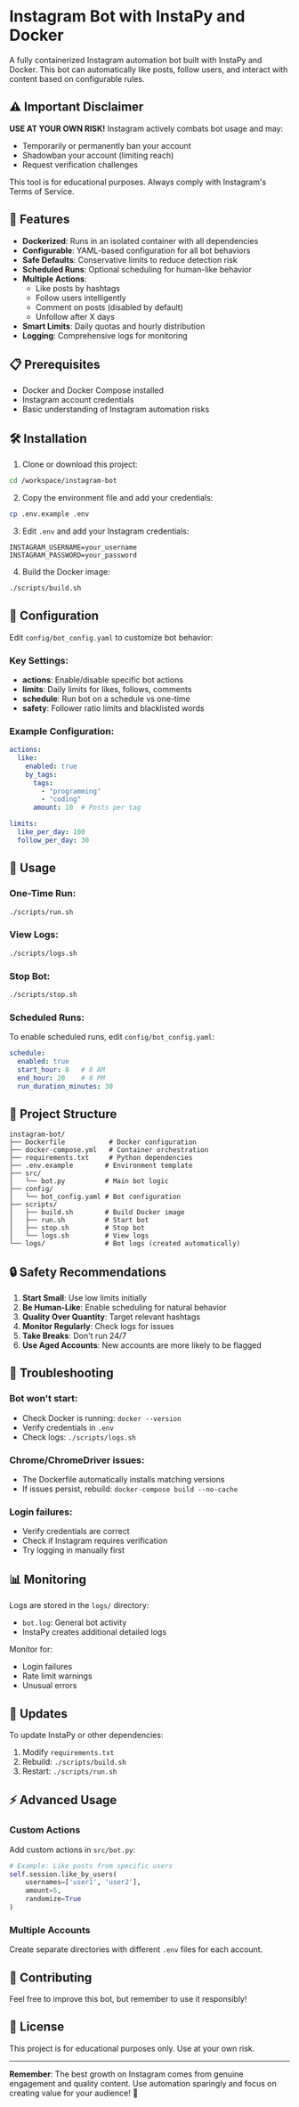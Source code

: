 # Instagram Bot with InstaPy and Docker

A fully containerized Instagram automation bot built with InstaPy and Docker. This bot can automatically like posts, follow users, and interact with content based on configurable rules.

## ⚠️ Important Disclaimer

**USE AT YOUR OWN RISK!** Instagram actively combats bot usage and may:
- Temporarily or permanently ban your account
- Shadowban your account (limiting reach)
- Request verification challenges

This tool is for educational purposes. Always comply with Instagram's Terms of Service.

## 🚀 Features

- **Dockerized**: Runs in an isolated container with all dependencies
- **Configurable**: YAML-based configuration for all bot behaviors
- **Safe Defaults**: Conservative limits to reduce detection risk
- **Scheduled Runs**: Optional scheduling for human-like behavior
- **Multiple Actions**:
  - Like posts by hashtags
  - Follow users intelligently
  - Comment on posts (disabled by default)
  - Unfollow after X days
- **Smart Limits**: Daily quotas and hourly distribution
- **Logging**: Comprehensive logs for monitoring

## 📋 Prerequisites

- Docker and Docker Compose installed
- Instagram account credentials
- Basic understanding of Instagram automation risks

## 🛠️ Installation

1. Clone or download this project:
```bash
cd /workspace/instagram-bot
```

2. Copy the environment file and add your credentials:
```bash
cp .env.example .env
```

3. Edit `.env` and add your Instagram credentials:
```
INSTAGRAM_USERNAME=your_username
INSTAGRAM_PASSWORD=your_password
```

4. Build the Docker image:
```bash
./scripts/build.sh
```

## 🎯 Configuration

Edit `config/bot_config.yaml` to customize bot behavior:

### Key Settings:

- **actions**: Enable/disable specific bot actions
- **limits**: Daily limits for likes, follows, comments
- **schedule**: Run bot on a schedule vs one-time
- **safety**: Follower ratio limits and blacklisted words

### Example Configuration:

```yaml
actions:
  like:
    enabled: true
    by_tags:
      tags:
        - "programming"
        - "coding"
      amount: 10  # Posts per tag

limits:
  like_per_day: 100
  follow_per_day: 30
```

## 🚀 Usage

### One-Time Run:
```bash
./scripts/run.sh
```

### View Logs:
```bash
./scripts/logs.sh
```

### Stop Bot:
```bash
./scripts/stop.sh
```

### Scheduled Runs:

To enable scheduled runs, edit `config/bot_config.yaml`:

```yaml
schedule:
  enabled: true
  start_hour: 8   # 8 AM
  end_hour: 20    # 8 PM
  run_duration_minutes: 30
```

## 📁 Project Structure

```
instagram-bot/
├── Dockerfile           # Docker configuration
├── docker-compose.yml   # Container orchestration
├── requirements.txt     # Python dependencies
├── .env.example        # Environment template
├── src/
│   └── bot.py          # Main bot logic
├── config/
│   └── bot_config.yaml # Bot configuration
├── scripts/
│   ├── build.sh        # Build Docker image
│   ├── run.sh          # Start bot
│   ├── stop.sh         # Stop bot
│   └── logs.sh         # View logs
└── logs/               # Bot logs (created automatically)
```

## 🔒 Safety Recommendations

1. **Start Small**: Use low limits initially
2. **Be Human-Like**: Enable scheduling for natural behavior
3. **Quality Over Quantity**: Target relevant hashtags
4. **Monitor Regularly**: Check logs for issues
5. **Take Breaks**: Don't run 24/7
6. **Use Aged Accounts**: New accounts are more likely to be flagged

## 🐛 Troubleshooting

### Bot won't start:
- Check Docker is running: `docker --version`
- Verify credentials in `.env`
- Check logs: `./scripts/logs.sh`

### Chrome/ChromeDriver issues:
- The Dockerfile automatically installs matching versions
- If issues persist, rebuild: `docker-compose build --no-cache`

### Login failures:
- Verify credentials are correct
- Check if Instagram requires verification
- Try logging in manually first

## 📊 Monitoring

Logs are stored in the `logs/` directory:
- `bot.log`: General bot activity
- InstaPy creates additional detailed logs

Monitor for:
- Login failures
- Rate limit warnings
- Unusual errors

## 🔄 Updates

To update InstaPy or other dependencies:
1. Modify `requirements.txt`
2. Rebuild: `./scripts/build.sh`
3. Restart: `./scripts/run.sh`

## ⚡ Advanced Usage

### Custom Actions

Add custom actions in `src/bot.py`:

```python
# Example: Like posts from specific users
self.session.like_by_users(
    usernames=['user1', 'user2'],
    amount=5,
    randomize=True
)
```

### Multiple Accounts

Create separate directories with different `.env` files for each account.

## 🤝 Contributing

Feel free to improve this bot, but remember to use it responsibly!

## 📜 License

This project is for educational purposes only. Use at your own risk.

---

**Remember**: The best growth on Instagram comes from genuine engagement and quality content. Use automation sparingly and focus on creating value for your audience! 🌟